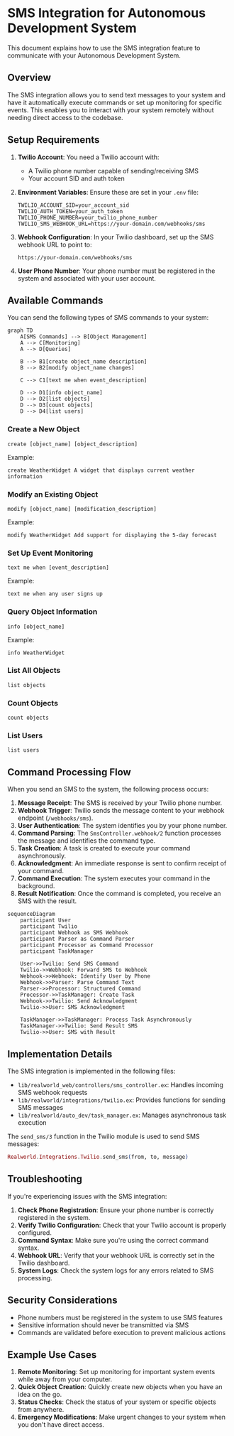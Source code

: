 # SMS Integration for Autonomous Development System

This document explains how to use the SMS integration feature to communicate with your Autonomous Development System.

## Overview

The SMS integration allows you to send text messages to your system and have it automatically execute commands or set up monitoring for specific events. This enables you to interact with your system remotely without needing direct access to the codebase.

## Setup Requirements

1. **Twilio Account**: You need a Twilio account with:
   - A Twilio phone number capable of sending/receiving SMS
   - Your account SID and auth token

2. **Environment Variables**: Ensure these are set in your `.env` file:
   ```
   TWILIO_ACCOUNT_SID=your_account_sid
   TWILIO_AUTH_TOKEN=your_auth_token
   TWILIO_PHONE_NUMBER=your_twilio_phone_number
   TWILIO_SMS_WEBHOOK_URL=https://your-domain.com/webhooks/sms
   ```

3. **Webhook Configuration**: In your Twilio dashboard, set up the SMS webhook URL to point to:
   ```
   https://your-domain.com/webhooks/sms
   ```

4. **User Phone Number**: Your phone number must be registered in the system and associated with your user account.

## Available Commands

You can send the following types of SMS commands to your system:

```mermaid
graph TD
    A[SMS Commands] --> B[Object Management]
    A --> C[Monitoring]
    A --> D[Queries]
    
    B --> B1[create object_name description]
    B --> B2[modify object_name changes]
    
    C --> C1[text me when event_description]
    
    D --> D1[info object_name]
    D --> D2[list objects]
    D --> D3[count objects]
    D --> D4[list users]
```

### Create a New Object

```
create [object_name] [object_description]
```

Example:
```
create WeatherWidget A widget that displays current weather information
```

### Modify an Existing Object

```
modify [object_name] [modification_description]
```

Example:
```
modify WeatherWidget Add support for displaying the 5-day forecast
```

### Set Up Event Monitoring

```
text me when [event_description]
```

Example:
```
text me when any user signs up
```

### Query Object Information

```
info [object_name]
```

Example:
```
info WeatherWidget
```

### List All Objects

```
list objects
```

### Count Objects

```
count objects
```

### List Users

```
list users
```

## Command Processing Flow

When you send an SMS to the system, the following process occurs:

1. **Message Receipt**: The SMS is received by your Twilio phone number.
2. **Webhook Trigger**: Twilio sends the message content to your webhook endpoint (`/webhooks/sms`).
3. **User Authentication**: The system identifies you by your phone number.
4. **Command Parsing**: The `SmsController.webhook/2` function processes the message and identifies the command type.
5. **Task Creation**: A task is created to execute your command asynchronously.
6. **Acknowledgment**: An immediate response is sent to confirm receipt of your command.
7. **Command Execution**: The system executes your command in the background.
8. **Result Notification**: Once the command is completed, you receive an SMS with the result.

```mermaid
sequenceDiagram
    participant User
    participant Twilio
    participant Webhook as SMS Webhook
    participant Parser as Command Parser
    participant Processor as Command Processor
    participant TaskManager
    
    User->>Twilio: Send SMS Command
    Twilio->>Webhook: Forward SMS to Webhook
    Webhook->>Webhook: Identify User by Phone
    Webhook->>Parser: Parse Command Text
    Parser->>Processor: Structured Command
    Processor->>TaskManager: Create Task
    Webhook->>Twilio: Send Acknowledgment
    Twilio->>User: SMS Acknowledgment
    
    TaskManager->>TaskManager: Process Task Asynchronously
    TaskManager->>Twilio: Send Result SMS
    Twilio->>User: SMS with Result
```

## Implementation Details

The SMS integration is implemented in the following files:

- `lib/realworld_web/controllers/sms_controller.ex`: Handles incoming SMS webhook requests
- `lib/realworld/integrations/twilio.ex`: Provides functions for sending SMS messages
- `lib/realworld/auto_dev/task_manager.ex`: Manages asynchronous task execution

The `send_sms/3` function in the Twilio module is used to send SMS messages:

```elixir
Realworld.Integrations.Twilio.send_sms(from, to, message)
```

## Troubleshooting

If you're experiencing issues with the SMS integration:

1. **Check Phone Registration**: Ensure your phone number is correctly registered in the system.
2. **Verify Twilio Configuration**: Check that your Twilio account is properly configured.
3. **Command Syntax**: Make sure you're using the correct command syntax.
4. **Webhook URL**: Verify that your webhook URL is correctly set in the Twilio dashboard.
5. **System Logs**: Check the system logs for any errors related to SMS processing.

## Security Considerations

- Phone numbers must be registered in the system to use SMS features
- Sensitive information should never be transmitted via SMS
- Commands are validated before execution to prevent malicious actions

## Example Use Cases

1. **Remote Monitoring**: Set up monitoring for important system events while away from your computer.
2. **Quick Object Creation**: Quickly create new objects when you have an idea on the go.
3. **Status Checks**: Check the status of your system or specific objects from anywhere.
4. **Emergency Modifications**: Make urgent changes to your system when you don't have direct access.
